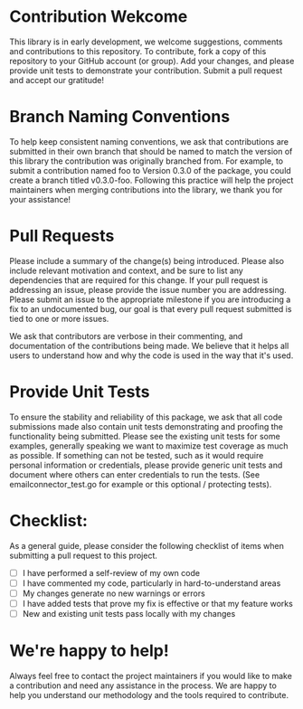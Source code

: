# Contribution Wekcome
This library is in early development, we welcome suggestions, comments and contributions to this repository. 
To contribute, fork a copy of this repository to your GitHub account (or group). Add your changes, and please
provide unit tests to demonstrate your contribution. Submit a pull request and accept our gratitude!

# Branch Naming Conventions
To help keep consistent naming conventions, we ask that contributions are submitted in their own branch that
should be named to match the version of this library the contribution was originally branched from. For example,
to submit a contribution named foo to Version 0.3.0 of the package, you could create a branch titled v0.3.0-foo.
Following this practice will help the project maintainers when merging contributions into the library, we thank
you for your assistance!

# Pull Requests
Please include a summary of the change(s) being introduced. Please also include relevant motivation and context, and be sure to list any 
dependencies that are required for this change. If your pull request is addressing an issue, please provide the issue number you are addressing.
Please submit an issue to the appropriate milestone if you are introducing a fix to an undocumented bug, our goal is that every pull request
submitted is tied to one or more issues.

We ask that contributors are verbose in their commenting, and documentation of the contributions being made. We believe that it helps all
users to understand how and why the code is used in the way that it's used.

# Provide Unit Tests
To ensure the stability and reliability of this package, we ask that all code submissions made also contain unit tests demonstrating and
proofing the functionality being submitted. Please see the existing unit tests for some examples, generally speaking we want to maximize
test coverage as much as possible. If something can not be tested, such as it would require personal information or credentials, please
provide generic unit tests and document where others can enter credentials to run the tests. (See emailconnector_test.go for example
or this optional / protecting tests).

# Checklist:
As a general guide, please consider the following checklist of items when submitting a pull request to this project.
- [ ] I have performed a self-review of my own code
- [ ] I have commented my code, particularly in hard-to-understand areas
- [ ] My changes generate no new warnings or errors
- [ ] I have added tests that prove my fix is effective or that my feature works
- [ ] New and existing unit tests pass locally with my changes

# We're happy to help!
Always feel free to contact the project maintainers if you would like to make a contribution and need any assistance in the process.
We are happy to help you understand our methodology and the tools required to contribute.